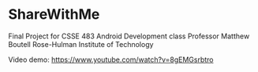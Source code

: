 # ShareWithMe

Final Project for CSSE 483 Android Development class
Professor Matthew Boutell
Rose-Hulman Institute of Technology

Video demo: https://www.youtube.com/watch?v=8gEMGsrbtro
